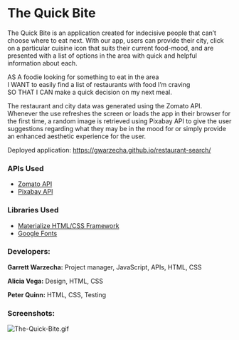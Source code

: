 # The Quick Bite

The Quick Bite is an application created for indecisive people that can’t choose where to eat next. With our app, users can provide their city, click on a particular cuisine icon that suits their current food-mood, and are presented with a list of options in the area with quick and helpful information about each.

AS A foodie looking for something to eat in the area </br>
I WANT to easily find a list of restaurants with food I’m craving </br>
SO THAT I CAN make a quick decision on my next meal.

The restaurant and city data was generated using the Zomato API. Whenever the use refreshes the screen or loads the app in their browser for the first time, a random image is retrieved using Pixabay API to give the user suggestions regarding what they may be in the mood for or simply provide an enhanced aesthetic experience for the user. 

Deployed application: https://gwarzecha.github.io/restaurant-search/

### APIs Used

- [Zomato API](https://developers.zomato.com/api) </br>
- [Pixabay API](https://pixabay.com/api/docs/)

### Libraries Used

- [Materialize HTML/CSS Framework](https://materializecss.com/)</br>
- [Google Fonts](https://developers.google.com/fonts)

### Developers:

**Garrett Warzecha:** Project manager, JavaScript, APIs, HTML, CSS

**Alicia Vega:** Design, HTML, CSS

**Peter Quinn:** HTML, CSS, Testing

### Screenshots:
![The-Quick-Bite.gif](./assets/imgs/The-Quick-Bite.gif)
